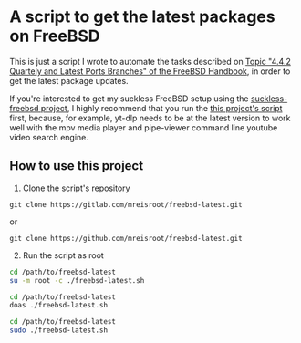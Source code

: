 # A script to get the latest packages on FreeBSD

This is just a script I wrote to automate the tasks described on [Topic "4.4.2 Quartely and Latest Ports Branches" of the FreeBSD Handbook](https://docs.freebsd.org/en/books/handbook/ports/#pkgng-intro), in order to get the latest package updates.

If you're interested to get my suckless FreeBSD setup using the [suckless-freebsd project](https://gitlab.com/mreisroot/suckless-freebsd), I highly recommend that you run the [this project's script](./suckless-freebsd.sh) first, because, for example, yt-dlp needs to be at the latest version to work well with the mpv media player and pipe-viewer command line youtube video search engine.

## How to use this project

1. Clone the script's repository

`git clone https://gitlab.com/mreisroot/freebsd-latest.git`

or

`git clone https://github.com/mreisroot/freebsd-latest.git`

2. Run the script as root

```sh
cd /path/to/freebsd-latest
su -m root -c ./freebsd-latest.sh
```

```sh
cd /path/to/freebsd-latest
doas ./freebsd-latest.sh
```

```sh
cd /path/to/freebsd-latest
sudo ./freebsd-latest.sh
```
